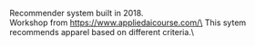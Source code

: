 Recommender system built in 2018.\
Workshop from https://www.appliedaicourse.com/\
This sytem recommends apparel based on different criteria.\
